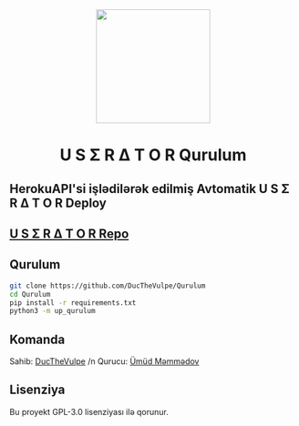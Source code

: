 <div align="center">
  <img src="https://telegra.ph/file/1bb657724f15165f795b3.jpg" width="200" height="200">
  <h1>U S Σ R Δ T O R Qurulum</h1>
</div>

## HerokuAPI'si işlədilərək edilmiş Avtomatik U S Σ R Δ T O R Deploy

## [U S Σ R Δ T O R Repo](https://github.com/DucTheVulpe/UseratorBot)

## Qurulum
```sh
git clone https://github.com/DucTheVulpe/Qurulum
cd Qurulum
pip install -r requirements.txt
python3 -m up_qurulum
```

## Komanda

Sahib: [DucTheVulpe](https://t.me/DucTheVulpe) /n
Qurucu: [Ümüd Məmmədov](https://t.me/umudmmmdov1)

## Lisenziya
Bu proyekt GPL-3.0 lisenziyası ilə qorunur.
